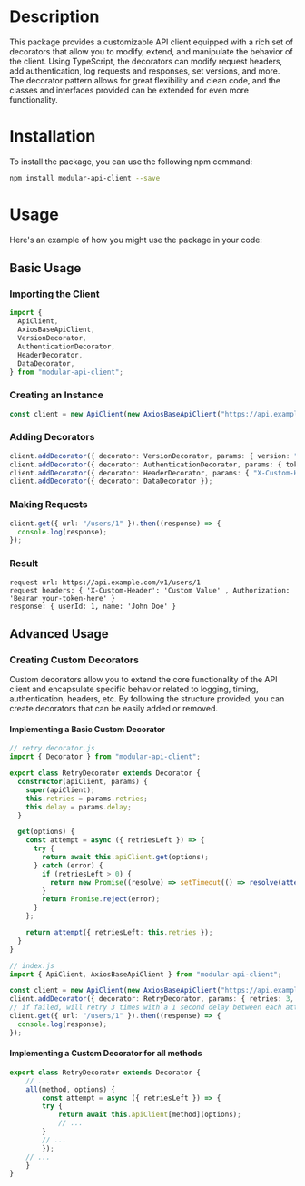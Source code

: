 # Description

This package provides a customizable API client equipped with a rich set of decorators that allow you to modify, extend, and manipulate the behavior of the client. Using TypeScript, the decorators can modify request headers, add authentication, log requests and responses, set versions, and more. The decorator pattern allows for great flexibility and clean code, and the classes and interfaces provided can be extended for even more functionality.

# Installation

To install the package, you can use the following npm command:

```bash
npm install modular-api-client --save
```

# Usage

Here's an example of how you might use the package in your code:

## Basic Usage

### Importing the Client

```ts
import {
  ApiClient,
  AxiosBaseApiClient,
  VersionDecorator,
  AuthenticationDecorator,
  HeaderDecorator,
  DataDecorator,
} from "modular-api-client";
```

### Creating an Instance

```ts
const client = new ApiClient(new AxiosBaseApiClient("https://api.example.com"));
```

### Adding Decorators

```ts
client.addDecorator({ decorator: VersionDecorator, params: { version: "v1" } });
client.addDecorator({ decorator: AuthenticationDecorator, params: { token: "Bearar your-token-here" } });
client.addDecorator({ decorator: HeaderDecorator, params: { "X-Custom-Header": "Custom Value" } });
client.addDecorator({ decorator: DataDecorator });
```

### Making Requests

```ts
client.get({ url: "/users/1" }).then((response) => {
  console.log(response);
});
```

### Result

```
request url: https://api.example.com/v1/users/1
request headers: { 'X-Custom-Header': 'Custom Value' , Authorization: 'Bearar your-token-here' }
response: { userId: 1, name: 'John Doe' }
```

## Advanced Usage

### Creating Custom Decorators

Custom decorators allow you to extend the core functionality of the API client and encapsulate specific behavior related to logging, timing, authentication, headers, etc. By following the structure provided, you can create decorators that can be easily added or removed.

#### Implementing a Basic Custom Decorator

```ts
// retry.decorator.js
import { Decorator } from "modular-api-client";

export class RetryDecorator extends Decorator {
  constructor(apiClient, params) {
    super(apiClient);
    this.retries = params.retries;
    this.delay = params.delay;
  }

  get(options) {
    const attempt = async ({ retriesLeft }) => {
      try {
        return await this.apiClient.get(options);
      } catch (error) {
        if (retriesLeft > 0) {
          return new Promise((resolve) => setTimeout(() => resolve(attempt({ retriesLeft: retriesLeft - 1 })), this.delay));
        }
        return Promise.reject(error);
      }
    };

    return attempt({ retriesLeft: this.retries });
  }
}

// index.js
import { ApiClient, AxiosBaseApiClient } from "modular-api-client";

const client = new ApiClient(new AxiosBaseApiClient("https://api.example.com"));
client.addDecorator({ decorator: RetryDecorator, params: { retries: 3, delay: 1000 } });
// if failed, will retry 3 times with a 1 second delay between each attempt
client.get({ url: "/users/1" }).then((response) => {
  console.log(response);
});
```

#### Implementing a Custom Decorator for all methods

```ts
export class RetryDecorator extends Decorator {
    // ...
    all(method, options) {
        const attempt = async ({ retriesLeft }) => {
        try {
            return await this.apiClient[method](options);
            // ...
        }
        // ...
        });
    // ...
    }
}
```
